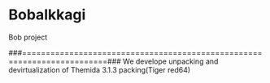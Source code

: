 # Bobalkkagi
Bob project

###========================================================================###
We develope unpacking and devirtualization of Themida 3.1.3 packing(Tiger red64)

